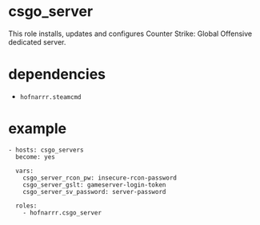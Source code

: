 # csgo_server

This role installs, updates and configures Counter Strike: Global Offensive dedicated server.

# dependencies

- `hofnarrr.steamcmd`

# example

    - hosts: csgo_servers
      become: yes

      vars:
        csgo_server_rcon_pw: insecure-rcon-password
        csgo_server_gslt: gameserver-login-token
        csgo_server_sv_password: server-password

      roles:
        - hofnarrr.csgo_server
